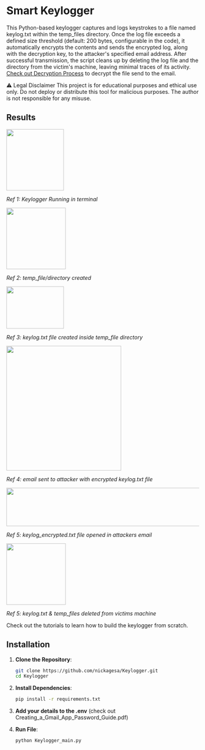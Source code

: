 # Smart Keylogger
This Python-based keylogger captures and logs keystrokes to a file named keylog.txt within the temp_files directory. Once the log file exceeds a defined size threshold (default: 200 bytes, configurable in the code), it automatically encrypts the contents and sends the encrypted log, along with the decryption key, to the attacker's specified email address. After successful transmission, the script cleans up by deleting the log file and the directory from the victim's machine, leaving minimal traces of its activity. <a href="https://github.com/nickagesa/Symmetric_Encryption/blob/main/Decryption.py"/>Check out Decryption Process</a> to decrypt the file send to the email.

⚠️ Legal Disclaimer
This project is for educational purposes and ethical use only.
Do not deploy or distribute this tool for malicious purposes.
The author is not responsible for any misuse.

## Results
<img src="https://github.com/user-attachments/assets/4a7a06d2-f727-422e-8043-c46c80c134dc" width="150" height="160" />

*Ref 1: Keylogger Running in terminal*

<img src="https://github.com/user-attachments/assets/abad1947-3aa2-4573-8d60-b0ab011657fd" width="155" height="160" />

*Ref 2: temp_file/directory created*

<img src="https://github.com/user-attachments/assets/6978678c-fcc4-4014-87f1-b7446279e857" width="150" height="110" />

*Ref 3: keylog.txt file created inside temp_file directory*

<img src="https://github.com/user-attachments/assets/ab16d5f0-2133-4685-893f-7503e2a39fe3" width="300" height="325" />

*Ref 4: email sent to attacker with encrypted keylog.txt file*

<img src="https://github.com/user-attachments/assets/2d606a91-a1bc-43ba-a6df-cd4049c72164" width="600" height="100" />

*Ref 5: keylog_encrypted.txt file opened in attackers email*

<img src="https://github.com/user-attachments/assets/c37e056b-43fd-4473-a9cd-bc43ae267989" width="155" height="160" />

*Ref 5: keylog.txt & temp_files deleted from victims machine*

Check out the tutorials to learn how to build the keylogger from scratch.

## Installation

1. **Clone the Repository**:
   ```sh
   git clone https://github.com/nickagesa/Keylogger.git
   cd Keylogger

2. **Install Dependencies**:
   ```sh
   pip install -r requirements.txt
   
3. **Add your details to the .env** (check out Creating_a_Gmail_App_Password_Guide.pdf)
   
4. **Run File**:
   ```sh
   python Keylogger_main.py
